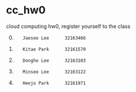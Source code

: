 # cc_hw0
cloud computing hw0, register yourself to the class


  0.		Jaeseo Lee		32163466
  1.		Kitae Park		32161570
  2.		Dongho Lee		32163103
  3.		Minseo Lee		32163122
  4.		Heejo Park		32161971
